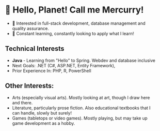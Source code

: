 # 👋 Hello, Planet! Call me Mercurry!

- 👀 Interested in full-stack development, database management and quality assurance.
- 🌱 Constant learning, constantly looking to apply what I learn!

## Technical Interests
- **Java** - Learning from "Hello" to Spring. Webdev and database inclusive 
- Next Goals: .NET (C#, ASP.NET, Entity Framework), 
- Prior Experience In: PHP, R, PowerShell

## Other Interests: 
- Arts (especially visual arts). Mostly looking at art, though I draw here and there.
- Literature, particularly prose fiction. Also educational textbooks that I can handle, slowly but surely! 
- Games (tabletops or video games). Mostly playing, but may take up game development as a hobby.

<!---
MercurrianAccel/MercurrianAccel is a ✨ special ✨ repository because its `README.md` (this file) appears on your GitHub profile.
You can click the Preview link to take a look at your changes.
--->
